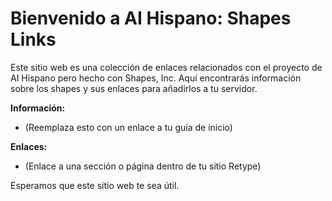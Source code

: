 # Bienvenido a AI Hispano: Shapes Links

Este sitio web es una colección de enlaces relacionados con el proyecto de AI Hispano pero hecho con Shapes, Inc. Aquí encontrarás información sobre los shapes y sus enlaces para añadirlos a tu servidor.

**Información:**

* (Reemplaza esto con un enlace a tu guía de inicio)

**Enlaces:**

* (Enlace a una sección o página dentro de tu sitio Retype)

Esperamos que este sitio web te sea útil.
